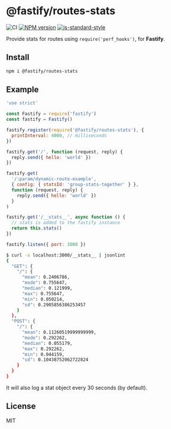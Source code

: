 # @fastify/routes-stats

![CI](https://github.com/fastify/fastify-routes-stats/workflows/CI/badge.svg)
[![NPM version](https://img.shields.io/npm/v/@fastify/routes-stats.svg?style=flat)](https://www.npmjs.com/package/@fastify/routes-stats)
[![js-standard-style](https://img.shields.io/badge/code%20style-standard-brightgreen.svg?style=flat)](https://standardjs.com/)

Provide stats for routes using `require('perf_hooks')`, for **Fastify**.

## Install

```sh
npm i @fastify/routes-stats
```

## Example

```js
'use strict'

const Fastify = require('fastify')
const fastify = Fastify()

fastify.register(require('@fastify/routes-stats'), {
  printInterval: 4000, // milliseconds
})

fastify.get('/', function (request, reply) {
  reply.send({ hello: 'world' })
})

fastify.get(
  '/:param/dynamic-route-example',
  { config: { statsId: 'group-stats-together' } },
  function (request, reply) {
    reply.send({ hello: 'world' })
  }
)

fastify.get('/__stats__', async function () {
  // stats is added to the fastify instance
  return this.stats()
})

fastify.listen({ port: 3000 })
```

```sh
$ curl -s localhost:3000/__stats__ | jsonlint
{
  "GET": {
    "/": {
      "mean": 0.2406786,
      "mode": 0.755647,
      "median": 0.121999,
      "max": 0.755647,
      "min": 0.050214,
      "sd": 0.2905856386253457
    }
  },
  "POST": {
    "/": {
      "mean": 0.11260519999999999,
      "mode": 0.292262,
      "median": 0.055179,
      "max": 0.292262,
      "min": 0.044159,
      "sd": 0.10438752062722824
    }
  }
}
```

It will also log a stat object every 30 seconds (by default).

## License

MIT
